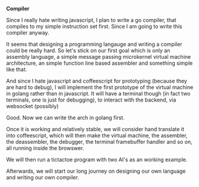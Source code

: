 **Compiler**

Since I really hate writing javascript, I plan to write a go compiler, that
compiles to my simple instruction set first. Since I am going to write this
compiler anyway.

It seems that designing a programming langauge and writing a compiler could be
really hard. So let's stick on our first goal which is only an assembly
language, a simple message passing microkernel virtual machine architecture,
an simple function line based assembler and something simple like that.

And since I hate javascript and coffeescript for prototyping (because they are
hard to debug), I will implement the first prototype of the virtual machine in 
golang rather than in javascript. It will have a terminal though (in fact two
terminals, one is just for debugging), to interact with the backend, via
websocket (possibly)

Good. Now we can write the arch in golang first.

Once it is working and relatively stable, we will consider hand translate it
into coffeescript, which will then make the virtual machine, the assembler,
the deassembler, the debugger, the terminal framebuffer handler and so on,
all running inside the browswer.

We will then run a tictactoe program with two AI's as an working example.

Afterwards, we will start our long journey on designing our own language and
writing our own compiler.
